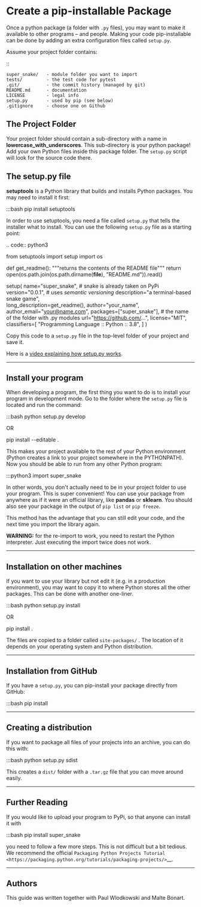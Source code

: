
# Create a pip-installable Package

Once a python package (a folder with `.py` files), you may want to make it available to other programs – and people.
Making your code pip-installable can be done by adding an extra configuration files called `setup.py`.

Assume your project folder contains:

::

    super_snake/   - module folder you want to import
    tests/         - the test code for pytest
    .git/          - the commit history (managed by git)
    README.md      - documentation
    LICENSE        - legal info
    setup.py       - used by pip (see below)
    .gitignore     - choose one on Github


## The Project Folder

Your project folder should contain a sub-directory with a name in **lowercase_with_underscores**.
This sub-directory is your python package!
Add your own Python files inside this package folder.
The `setup.py` script will look for the source code there.


## The setup.py file

**setuptools** is a Python library that builds and installs Python packages.
You may need to install it first:

   :::bash
   pip install setuptools

In order to use setuptools, you need a file called `setup.py` that tells the installer what to install.
You can use the following `setup.py` file as a starting point:

.. code:: python3 

   from setuptools import setup
   import os

   def get_readme():
      """returns the contents of the README file"""
      return open(os.path.join(os.path.dirname(__file__), "README.md")).read()

   setup(
      name="super_snake",                       # snake is already taken on PyPi
      version="0.0.1",                          # uses *semantic versioning*
      description="a terminal-based snake game",   
      long_description=get_readme(),
      author="your_name",
      author_email="your@name.com",
      packages=["super_snake"],                 # the name of the folder with .py modules
      url="https://github.com/...",
      license="MIT",
      classifiers=[
         "Programming Language :: Python :: 3.8",
      ]
   )

Copy this code to a `setup.py` file in the top-level folder of your project and save it.

Here is a [video explaining how setup.py works](https://www.youtube.com/watch?v=S-Le3PWHqZA).

----

## Install your program

When developing a program, the first thing you want to do is to install your program in development mode.
Go to the folder where the ``setup.py`` file is located and run the command:

   :::bash
   python setup.py develop

   OR

   pip install --editable .

This makes your project available to the rest of your Python environment
(Python creates a link to your project somewhere in the PYTHONPATH).
Now you should be able to run from any other Python program:

   :::python3
   import super_snake

In other words, you don't actually need to be in your project folder to use your program.
This is super convenient! You can use your package from anywhere as if it were an official library, like **pandas** or **sklearn**.
You should also see your package in the output of ``pip list`` or ``pip freeze``.

This method has the advantage that you can still edit your code, and the next time you import the library again.

**WARNING:** for the re-import to work, you need to restart the Python interpreter.
Just executing the import twice does not work.

----

## Installation on other machines

If you want to use your library but not edit it (e.g. in a production environment), you may want to copy it to where Python stores all the other packages.
This can be done with another one-liner.

   :::bash
   python setup.py install

   OR

   pip install .

The files are copied to a folder called `site-packages/` .
The location of it depends on your operating system and Python distribution. 

----

## Installation from GitHub

If you have a `setup.py`, you can pip-install your package directly from GitHub:

   :::bash
   pip install <github-url>
   
----

## Creating a distribution

If you want to package all files of your projects into an archive, you can do this with:

   :::bash
   python setup.py sdist

This creates a `dist/` folder with a `.tar.gz` file that you can move around easily.

----

## Further Reading

If you would like to upload your program to PyPi, so that anyone can install it with 

   :::bash
   pip install super_snake

you need to follow a few more steps.
This is not difficult but a bit tedious.
We recommend the official `Packaging Python Projects Tutorial <https://packaging.python.org/tutorials/packaging-projects/>`__.

----

## Authors

This guide was written together with Paul Wlodkowski and Malte Bonart.